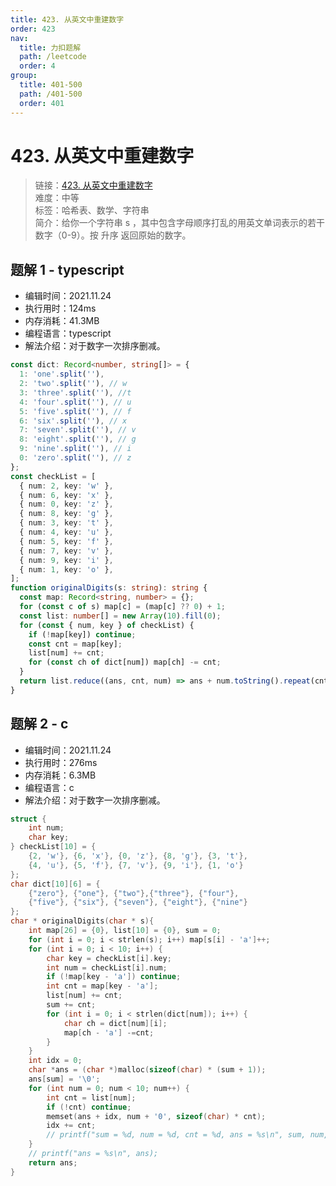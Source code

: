 ```yaml
---
title: 423. 从英文中重建数字
order: 423
nav:
  title: 力扣题解
  path: /leetcode
  order: 4
group:
  title: 401-500
  path: /401-500
  order: 401
---
```


# 423. 从英文中重建数字

> 链接：[423. 从英文中重建数字](https://leetcode-cn.com/problems/reconstruct-original-digits-from-english/)  
> 难度：中等  
> 标签：哈希表、数学、字符串  
> 简介：给你一个字符串 s ，其中包含字母顺序打乱的用英文单词表示的若干数字（0-9）。按 升序 返回原始的数字。

## 题解 1 - typescript

- 编辑时间：2021.11.24
- 执行用时：124ms
- 内存消耗：41.3MB
- 编程语言：typescript
- 解法介绍：对于数字一次排序删减。

```typescript
const dict: Record<number, string[]> = {
  1: 'one'.split(''),
  2: 'two'.split(''), // w
  3: 'three'.split(''), //t
  4: 'four'.split(''), // u
  5: 'five'.split(''), // f
  6: 'six'.split(''), // x
  7: 'seven'.split(''), // v
  8: 'eight'.split(''), // g
  9: 'nine'.split(''), // i
  0: 'zero'.split(''), // z
};
const checkList = [
  { num: 2, key: 'w' },
  { num: 6, key: 'x' },
  { num: 0, key: 'z' },
  { num: 8, key: 'g' },
  { num: 3, key: 't' },
  { num: 4, key: 'u' },
  { num: 5, key: 'f' },
  { num: 7, key: 'v' },
  { num: 9, key: 'i' },
  { num: 1, key: 'o' },
];
function originalDigits(s: string): string {
  const map: Record<string, number> = {};
  for (const c of s) map[c] = (map[c] ?? 0) + 1;
  const list: number[] = new Array(10).fill(0);
  for (const { num, key } of checkList) {
    if (!map[key]) continue;
    const cnt = map[key];
    list[num] += cnt;
    for (const ch of dict[num]) map[ch] -= cnt;
  }
  return list.reduce((ans, cnt, num) => ans + num.toString().repeat(cnt), '');
}
```

## 题解 2 - c

- 编辑时间：2021.11.24
- 执行用时：276ms
- 内存消耗：6.3MB
- 编程语言：c
- 解法介绍：对于数字一次排序删减。

```c
struct {
    int num;
    char key;
} checkList[10] = {
    {2, 'w'}, {6, 'x'}, {0, 'z'}, {8, 'g'}, {3, 't'},
    {4, 'u'}, {5, 'f'}, {7, 'v'}, {9, 'i'}, {1, 'o'}
};
char dict[10][6] = {
    {"zero"}, {"one"}, {"two"},{"three"}, {"four"},
    {"five"}, {"six"}, {"seven"}, {"eight"}, {"nine"}
};
char * originalDigits(char * s){
    int map[26] = {0}, list[10] = {0}, sum = 0;
    for (int i = 0; i < strlen(s); i++) map[s[i] - 'a']++;
    for (int i = 0; i < 10; i++) {
        char key = checkList[i].key;
        int num = checkList[i].num;
        if (!map[key - 'a']) continue;
        int cnt = map[key - 'a'];
        list[num] += cnt;
        sum += cnt;
        for (int i = 0; i < strlen(dict[num]); i++) {
            char ch = dict[num][i];
            map[ch - 'a'] -=cnt;
        }
    }
    int idx = 0;
    char *ans = (char *)malloc(sizeof(char) * (sum + 1));
    ans[sum] = '\0';
    for (int num = 0; num < 10; num++) {
        int cnt = list[num];
        if (!cnt) continue;
        memset(ans + idx, num + '0', sizeof(char) * cnt);
        idx += cnt;
        // printf("sum = %d, num = %d, cnt = %d, ans = %s\n", sum, num, cnt, ans);
    }
    // printf("ans = %s\n", ans);
    return ans;
}
```
